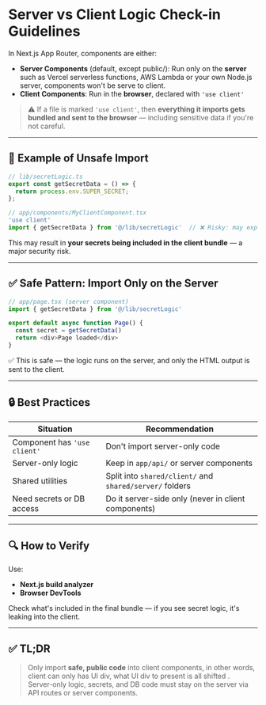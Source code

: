 
# Server vs Client Logic Check-in Guidelines

In Next.js App Router, components are either:

- **Server Components** (default, except public/): Run only on the **server** such as Vercel serverless functions, AWS Lambda or your own Node.js server, components won't be serve to client.
- **Client Components**: Run in the **browser**, declared with `'use client'`


> ⚠️ If a file is marked `'use client'`, then **everything it imports gets bundled and sent to the browser** — including sensitive data if you're not careful.

---

## 🚨 Example of Unsafe Import

```ts
// lib/secretLogic.ts
export const getSecretData = () => {
  return process.env.SUPER_SECRET;
};
```

```ts
// app/components/MyClientComponent.tsx
'use client'
import { getSecretData } from '@/lib/secretLogic'  // ❌ Risky: may expose secrets
```

This may result in **your secrets being included in the client bundle** — a major security risk.

---

## ✅ Safe Pattern: Import Only on the Server

```ts
// app/page.tsx (server component)
import { getSecretData } from '@/lib/secretLogic'

export default async function Page() {
  const secret = getSecretData()
  return <div>Page loaded</div>
}
```

✅ This is safe — the logic runs on the server, and only the HTML output is sent to the client.

---

## 🔒 Best Practices

| Situation | Recommendation |
|-----------|----------------|
| Component has `'use client'` | Don't import server-only code |
| Server-only logic | Keep in `app/api/` or server components |
| Shared utilities | Split into `shared/client/` and `shared/server/` folders |
| Need secrets or DB access | Do it server-side only (never in client components) |

---

## 🔍 How to Verify

Use:
- **Next.js build analyzer**
- **Browser DevTools**

Check what's included in the final bundle — if you see secret logic, it's leaking into the client.

---

## ✅ TL;DR

> Only import **safe, public code** into client components, in other words, client can only has UI div, what UI div to present is all shifted .  
> Server-only logic, secrets, and DB code must stay on the server via API routes or server components.
